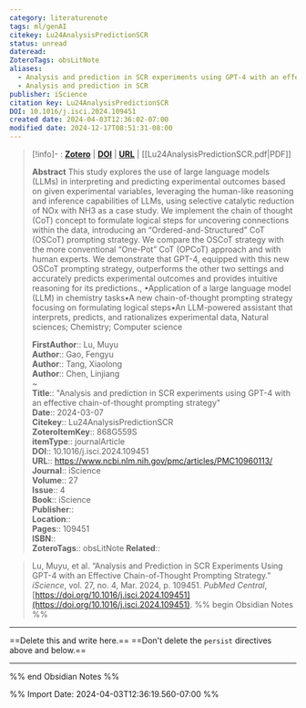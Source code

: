 ```yaml
---
category: literaturenote
tags: ml/genAI
citekey: Lu24AnalysisPredictionSCR
status: unread
dateread: 
ZoteroTags: obsLitNote
aliases:
  - Analysis and prediction in SCR experiments using GPT-4 with an effective chain-of-thought prompting strategy
  - Analysis and prediction in SCR
publisher: iScience
citation key: Lu24AnalysisPredictionSCR
DOI: 10.1016/j.isci.2024.109451
created date: 2024-04-03T12:36:02-07:00
modified date: 2024-12-17T08:51:31-08:00
---
```


> [!info]- : [**Zotero**](zotero://select/library/items/868G559S)  | [**DOI**](https://doi.org/10.1016/j.isci.2024.109451)  | [**URL**](https://www.ncbi.nlm.nih.gov/pmc/articles/PMC10960113/) | [[Lu24AnalysisPredictionSCR.pdf|PDF]]
>
> 
> **Abstract**
> This study explores the use of large language models (LLMs) in interpreting and predicting experimental outcomes based on given experimental variables, leveraging the human-like reasoning and inference capabilities of LLMs, using selective catalytic reduction of NOx with NH3 as a case study. We implement the chain of thought (CoT) concept to formulate logical steps for uncovering connections within the data, introducing an “Ordered-and-Structured” CoT (OSCoT) prompting strategy. We compare the OSCoT strategy with the more conventional “One-Pot” CoT (OPCoT) approach and with human experts. We demonstrate that GPT-4, equipped with this new OSCoT prompting strategy, outperforms the other two settings and accurately predicts experimental outcomes and provides intuitive reasoning for its predictions., •Application of a large language model (LLM) in chemistry tasks•A new chain-of-thought prompting strategy focusing on formulating logical steps•An LLM-powered assistant that interprets, predicts, and rationalizes experimental data, Natural sciences; Chemistry; Computer science
> 
> 
> **FirstAuthor**:: Lu, Muyu  
> **Author**:: Gao, Fengyu  
> **Author**:: Tang, Xiaolong  
> **Author**:: Chen, Linjiang  
~    
> **Title**:: "Analysis and prediction in SCR experiments using GPT-4 with an effective chain-of-thought prompting strategy"  
> **Date**:: 2024-03-07  
> **Citekey**:: Lu24AnalysisPredictionSCR  
> **ZoteroItemKey**:: 868G559S  
> **itemType**:: journalArticle  
> **DOI**:: 10.1016/j.isci.2024.109451  
> **URL**:: https://www.ncbi.nlm.nih.gov/pmc/articles/PMC10960113/  
> **Journal**:: iScience  
> **Volume**:: 27  
> **Issue**:: 4  
> **Book**:: iScience  
> **Publisher**::   
> **Location**::    
> **Pages**:: 109451  
> **ISBN**::   
> **ZoteroTags**:: obsLitNote
>**Related**:: 

> Lu, Muyu, et al. “Analysis and Prediction in SCR Experiments Using GPT-4 with an Effective Chain-of-Thought Prompting Strategy.” _iScience_, vol. 27, no. 4, Mar. 2024, p. 109451. _PubMed Central_, [https://doi.org/10.1016/j.isci.2024.109451](https://doi.org/10.1016/j.isci.2024.109451).
%% begin Obsidian Notes %%
___
==Delete this and write here.==
==Don't delete the `persist` directives above and below.==
___
%% end Obsidian Notes %%



%% Import Date: 2024-04-03T12:36:19.560-07:00 %%
